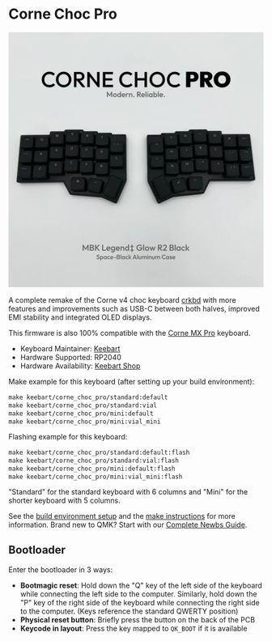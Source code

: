 # Corne Choc Pro

![corne_choc_pro](https://raw.githubusercontent.com/Keebart/picture-cdn/refs/heads/main/corne/main.webp)

A complete remake of the Corne v4 choc keyboard [crkbd](https://github.com/foostan/crkbd/) with more features and improvements such as USB-C between both halves, improved EMI stability and integrated OLED displays.

This firmware is also 100% compatible with the [Corne MX Pro](https://www.keebart.com/products/corne-mx) keyboard.

- Keyboard Maintainer: [Keebart](https://github.com/Keebart)
- Hardware Supported: RP2040
- Hardware Availability: [Keebart Shop](https://keebart.com/products/corne)

Make example for this keyboard (after setting up your build environment):

    make keebart/corne_choc_pro/standard:default
    make keebart/corne_choc_pro/standard:vial
    make keebart/corne_choc_pro/mini:default
    make keebart/corne_choc_pro/mini:vial_mini

Flashing example for this keyboard:

    make keebart/corne_choc_pro/standard:default:flash
    make keebart/corne_choc_pro/standard:vial:flash
    make keebart/corne_choc_pro/mini:default:flash
    make keebart/corne_choc_pro/mini:vial_mini:flash


"Standard" for the standard keyboard with 6 columns and "Mini" for the shorter keyboard with 5 columns.

See the [build environment setup](https://docs.qmk.fm/#/getting_started_build_tools) and the [make instructions](https://docs.qmk.fm/#/getting_started_make_guide) for more information. Brand new to QMK? Start with our [Complete Newbs Guide](https://docs.qmk.fm/#/newbs).

## Bootloader

Enter the bootloader in 3 ways:

- **Bootmagic reset**: Hold down the "Q" key of the left side of the keyboard while connecting the left side to the computer. Similarly, hold down the "P" key of the right side of the keyboard while connecting the right side to the computer. (Keys reference the standard QWERTY position)
- **Physical reset button**: Briefly press the button on the back of the PCB
- **Keycode in layout**: Press the key mapped to `QK_BOOT` if it is available
